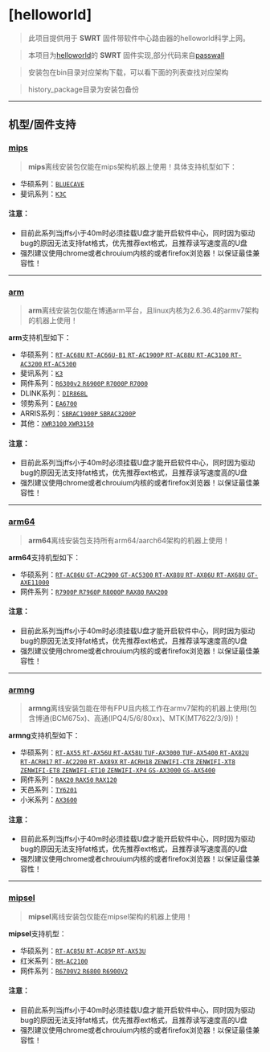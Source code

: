 # [helloworld]

> 此项目提供用于 **SWRT** 固件带软件中心路由器的helloworld科学上网。

> 本项目为[helloworld](https://github.com/fw876/helloworld)的 **SWRT** 固件实现,部分代码来自[passwall](https://github.com/xiaorouji/openwrt-passwall)

> 安装包在bin目录对应架构下载，可以看下面的列表查找对应架构

> history_package目录为安装包备份

---



## 机型/固件支持

### [mips](https://github.com/zusterben/plan_b/tree/master/bin/mips)

> **mips**离线安装包仅能在mips架构机器上使用！具体支持机型如下：

* 华硕系列：[`BLUECAVE`](https://github.com/zusterben/plan_b/tree/master/bin/mips)
* 斐讯系列：[`K3C`](https://github.com/zusterben/plan_b/tree/master/bin/mips)

#### 注意：

* 目前此系列当jffs小于40m时必须挂载U盘才能开启软件中心，同时因为驱动bug的原因无法支持fat格式，优先推荐ext格式，且推荐读写速度高的U盘
* 强烈建议使用chrome或者chrouium内核的或者firefox浏览器！以保证最佳兼容性！

---

### [arm](https://github.com/zusterben/plan_b/tree/master/bin/arm)

> **arm**离线安装包仅能在博通arm平台，且linux内核为2.6.36.4的armv7架构的机器上使用！

**arm**支持机型如下：

* 华硕系列：[`RT-AC68U` `RT-AC66U-B1` `RT-AC1900P` `RT-AC88U` `RT-AC3100` `RT-AC3200` `RT-AC5300`](https://github.com/zusterben/plan_b/tree/master/bin/arm)
* 斐讯系列：[`K3`](https://github.com/zusterben/plan_b/tree/master/bin/arm)
* 网件系列：[`R6300v2` `R6900P` `R7000P` `R7000`](https://github.com/zusterben/plan_b/tree/master/bin/arm)
* DLINK系列：[`DIR868L`](https://github.com/zusterben/plan_b/tree/master/bin/arm)
* 领势系列：[`EA6700`](https://github.com/zusterben/plan_b/tree/master/bin/arm)
* ARRIS系列：[`SBRAC1900P` `SBRAC3200P`](https://github.com/zusterben/plan_b/tree/master/bin/arm)
* 其他：[`XWR3100` `XWR3150`](https://github.com/zusterben/plan_b/tree/master/bin/arm)

#### 注意：

* 目前此系列当jffs小于40m时必须挂载U盘才能开启软件中心，同时因为驱动bug的原因无法支持fat格式，优先推荐ext格式，且推荐读写速度高的U盘
* 强烈建议使用chrome或者chrouium内核的或者firefox浏览器！以保证最佳兼容性！

---

### [arm64](https://github.com/zusterben/plan_b/tree/master/bin/arm64)

> **arm64**离线安装包支持所有arm64/aarch64架构的机器上使用！

**arm64**支持机型如下：

* 华硕系列：[`RT-AC86U` `GT-AC2900` `GT-AC5300` `RT-AX88U` `RT-AX86U` `RT-AX68U` `GT-AXE11000`](https://github.com/zusterben/plan_b/tree/master/bin/arm64)
* 网件系列：[`R7900P` `R7960P` `R8000P` `RAX80` `RAX200`](https://github.com/zusterben/plan_b/tree/master/bin/arm64)

#### 注意：

* 目前此系列当jffs小于40m时必须挂载U盘才能开启软件中心，同时因为驱动bug的原因无法支持fat格式，优先推荐ext格式，且推荐读写速度高的U盘
* 强烈建议使用chrome或者chrouium内核的或者firefox浏览器！以保证最佳兼容性！

---

### [armng](https://github.com/zusterben/plan_b/tree/master/bin/armng)

> **armng**离线安装包能在带有FPU且内核工作在armv7架构的机器上使用(包含博通(BCM675x)、高通(IPQ4/5/6/80xx)、MTK(MT7622/3/9))！

**armng**支持机型如下：

* 华硕系列：[`RT-AX55` `RT-AX56U` `RT-AX58U` `TUF-AX3000` `TUF-AX5400` `RT-AX82U` `RT-ACRH17` `RT-AC2200` `RT-AX89X` `RT-ACRH18` `ZENWIFI-CT8` `ZENWIFI-XT8` `ZENWIFI-ET8` `ZENWIFI-ET10` `ZENWIFI-XP4` `GS-AX3000` `GS-AX5400`](https://github.com/zusterben/plan_b/tree/master/bin/armng)
* 网件系列：[`RAX20` `RAX50` `RAX120`](https://github.com/zusterben/plan_b/tree/master/bin/armng)
* 天邑系列：[`TY6201`](https://github.com/zusterben/plan_b/tree/master/bin/armng)
* 小米系列：[`AX3600`](https://github.com/zusterben/plan_b/tree/master/bin/armng)

#### 注意：

* 目前此系列当jffs小于40m时必须挂载U盘才能开启软件中心，同时因为驱动bug的原因无法支持fat格式，优先推荐ext格式，且推荐读写速度高的U盘
* 强烈建议使用chrome或者chrouium内核的或者firefox浏览器！以保证最佳兼容性！

---

### [mipsel](https://github.com/zusterben/plan_b/tree/master/bin/mipsel)

> **mipsel**离线安装包仅能在mipsel架构的机器上使用！

**mipsel**支持机型：

* 华硕系列：[`RT-AC85U` `RT-AC85P` `RT-AX53U`](https://github.com/zusterben/plan_b/tree/master/bin/mipsel)
* 红米系列：[`RM-AC2100`](https://github.com/zusterben/plan_b/tree/master/bin/mipsel)
* 网件系列：[`R6700V2` `R6800` `R6900V2`](https://github.com/zusterben/plan_b/tree/master/bin/mipsel)

#### 注意：

* 目前此系列当jffs小于40m时必须挂载U盘才能开启软件中心，同时因为驱动bug的原因无法支持fat格式，优先推荐ext格式，且推荐读写速度高的U盘
* 强烈建议使用chrome或者chrouium内核的或者firefox浏览器！以保证最佳兼容性！

